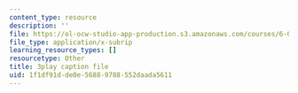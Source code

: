 ```yaml
---
content_type: resource
description: ''
file: https://ol-ocw-studio-app-production.s3.amazonaws.com/courses/6-01sc-introduction-to-electrical-engineering-and-computer-science-i-spring-2011/1f1df91dde0e56889788552daada5611_xMWcIb6XGVA.vtt
file_type: application/x-subrip
learning_resource_types: []
resourcetype: Other
title: 3play caption file
uid: 1f1df91d-de0e-5688-9788-552daada5611
---
```

